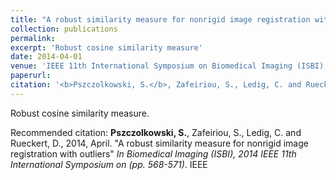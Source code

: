 ```yaml
---
title: "A robust similarity measure for nonrigid image registration with outliers"
collection: publications
permalink: 
excerpt: 'Robust cosine similarity measure'
date: 2014-04-01
venue: 'IEEE 11th International Symposium on Biomedical Imaging (ISBI)'
paperurl: 
citation: '<b>Pszczolkowski, S.</b>, Zafeiriou, S., Ledig, C. and Rueckert, D., 2014, April. &quot;A robust similarity measure for nonrigid image registration with outliers&quot; <i>In Biomedical Imaging (ISBI), 2014 IEEE 11th International Symposium on (pp. 568-571)</i>. IEEE'
---
```

Robust cosine similarity measure.

Recommended citation: <b>Pszczolkowski, S.</b>, Zafeiriou, S., Ledig, C. and Rueckert, D., 2014, April. "A robust similarity measure for nonrigid image registration with outliers" <i>In Biomedical Imaging (ISBI), 2014 IEEE 11th International Symposium on (pp. 568-571)</i>. IEEE